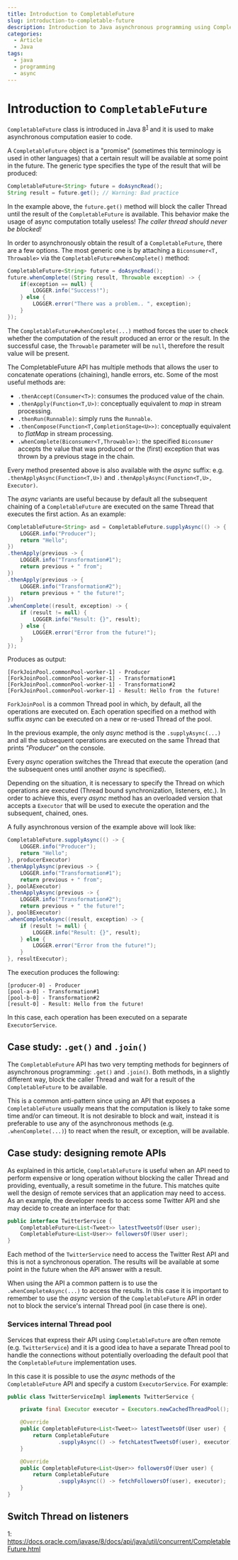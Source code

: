 ```yaml
---
title: Introduction to CompletableFuture
slug: introduction-to-completable-future
description: Introduction to Java asynchronous programming using CompletableFuture
categories:
  - Article
  - Java
tags:
  - java
  - programming
  - async
---
```


# Introduction to `CompletableFuture`

`CompletableFuture` class is introduced in Java 8<sup>[1](#javadoc)</sup> and it is used to make asynchronous computation easier to code.

A `CompletableFuture` object is a "promise" (sometimes this terminology is used in other languages) that a certain result will be available at some point in the future. The generic type specifies the type of the result that will be produced:

```java
CompletableFuture<String> future = doAsyncRead();
String result = future.get(); // Warning: Bad practice
```

In the example above, the `future.get()` method will block the caller Thread until the result of the `CompletableFuture` is available. This behavior make the usage of async computation totally useless! *The caller thread should never be blocked!*

In order to asynchronously obtain the result of a `CompletableFuture`, there are a few options. The most generic one is by attaching a `Biconsumer<T, Throwable>` via the `CompletableFuture#whenComplete()` method:

```java
CompletableFuture<String> future = doAsyncRead();
future.whenComplete((String result, Throwable exception) -> {
    if(exception == null) {
        LOGGER.info("Success!");
    } else {
        LOGGER.error("There was a problem.. ", exception);
    }
});
```

The `CompletableFuture#whenComplete(...)` method forces the user to check whether the computation of the result produced an error or the result. In the successful case, the `Throwable` parameter will be `null`, therefore the result value will be present.

The CompletableFuture API has multiple methods that allows the user to concatenate operations (chaining), handle errors, etc. Some of the most useful methods are:

* `.thenAccept(Consumer<T>)`: consumes the produced value of the chain.
* `.thenApply(Function<T,U>)`: conceptually equivalent to _map_ in stream processing.
* `.thenRun(Runnable)`: simply runs the `Runnable`.
* `.thenCompose(Function<T,CompletionStage<U>>)`: conceptually equivalent to _flatMap_ in stream processing.
* `.whenComplete(Biconsumer<T,Throwable>)`: the specified `Biconsumer` accepts the value that was produced or the (first) exception that was thrown by a previous stage in the chain.

Every method presented above is also available with the _async_ suffix: e.g. `.thenApplyAsync(Function<T,U>)` and `.thenApplyAsync(Function<T,U>, Executor)`. 

The _async_ variants are useful because by default all the subsequent chaining of a `CompletableFuture` are executed on the same Thread that executes the first action. As an example:

```java
CompletableFuture<String> asd = CompletableFuture.supplyAsync(() -> {
    LOGGER.info("Producer");
    return "Hello";
})
.thenApply(previous -> {
    LOGGER.info("Transformation#1");
    return previous + " from";
})
.thenApply(previous -> {
    LOGGER.info("Transformation#2");
    return previous + " the future!";
})
.whenComplete((result, exception) -> {
    if (result != null) {
        LOGGER.info("Result: {}", result);
    } else {
        LOGGER.error("Error from the future!");
    }
});
```

Produces as output:

```
[ForkJoinPool.commonPool-worker-1] - Producer
[ForkJoinPool.commonPool-worker-1] - Transformation#1
[ForkJoinPool.commonPool-worker-1] - Transformation#2
[ForkJoinPool.commonPool-worker-1] - Result: Hello from the future!
```

`ForkJoinPool` is a common Thread pool in which, by default, all the operations are executed on. Each operation specified on a method with suffix _async_ can be executed on a new or re-used Thread of the pool.

In the previous example, the only _async_ method is the `.supplyAsync(...)` and all the subsequent operations are executed on the same Thread that prints _"Producer"_ on the console.

Every _async_ operation switches the Thread that execute the operation (and the subsequent ones until another _async_ is specified).

Depending on the situation, it is necessary to specify the Thread on which operations are executed (Thread bound synchronization, listeners, etc.). In order to achieve this, every _async_ method has an overloaded version that accepts a `Executor` that will be used to execute the operation and the subsequent, chained, ones.

A fully asynchronous version of the example above will look like:

```java
CompletableFuture.supplyAsync(() -> {
    LOGGER.info("Producer");
    return "Hello";
}, producerExecutor)
.thenApplyAsync(previous -> {
    LOGGER.info("Transformation#1");
    return previous + " from";
}, poolAExecutor)
.thenApplyAsync(previous -> {
    LOGGER.info("Transformation#2");
    return previous + " the future!";
}, poolBExecutor)
.whenCompleteAsync((result, exception) -> {
    if (result != null) {
        LOGGER.info("Result: {}", result);
    } else {
        LOGGER.error("Error from the future!");
    }
}, resultExecutor);
```

The execution produces the following:

```
[producer-0] - Producer
[pool-a-0] - Transformation#1
[pool-b-0] - Transformation#2
[result-0] - Result: Hello from the future!
```

In this case, each operation has been executed on a separate `ExecutorService`.

## Case study: `.get()` and `.join()`

The `CompletableFuture` API has two very tempting methods for beginners of asynchronous programming: `.get()` and `.join()`. Both methods, in a slightly different way, block the caller Thread and wait for a result of the `CompletableFuture` to be available.

This is a common anti-pattern since using an API that exposes a `CompletableFuture` usually means that the computation is likely to take some time and/or can timeout. It is not desirable to block and wait, instead it is preferable to use any of the asynchronous methods (e.g. `.whenComplete(...)`) to react when the result, or exception, will be available.

## Case study: designing remote APIs

As explained in this article, `CompletableFuture` is useful when an API need to perform expensive or long operation without blocking the caller Thread and providing, eventually, a result sometime in the future. This matches quite well the design of remote services that an application may need to access. As an example, the developer needs to access some Twitter API and she may decide to create an interface for that:

```java
public interface TwitterService {
    CompletableFuture<List<Tweet>> latestTweetsOf(User user);
    CompletableFuture<List<User>> followersOf(User user);
}
```

Each method of the `TwitterService` need to access the Twitter Rest API and this is not a synchronous operation. The results will be available at some point in the future when the API answer with a result.

When using the API a common pattern is to use the `.whenCompleteAsync(...)` to access the results. In this case it is important to remember to use the _async_ version of the `CompletableFuture` API in order not to block the service's internal Thread pool (in case there is one).

### Services internal Thread pool

Services that express their API using `CompletableFuture` are often remote (e.g. `TwitterService`) and it is a good idea to have a separate Thread pool to handle the connections without potentially overloading the default pool that the `CompletableFuture` implementation uses.

In this case it is possible to use the _async_ methods of the `CompletableFuture` API and specify a custom `ExecutorService`. For example:

```java
public class TwitterServiceImpl implements TwitterService {

    private final Executor executor = Executors.newCachedThreadPool();

    @Override
    public CompletableFuture<List<Tweet>> latestTweetsOf(User user) {
        return CompletableFuture
                .supplyAsync(() -> fetchLatestTweetsOf(user), executor);
    }

    @Override
    public CompletableFuture<List<User>> followersOf(User user) {
        return CompletableFuture
                .supplyAsync(() -> fetchFollowersOf(user), executor);
    }
}
```

## Switch Thread on listeners


<a name="javadoc">1</a>: <https://docs.oracle.com/javase/8/docs/api/java/util/concurrent/CompletableFuture.html>